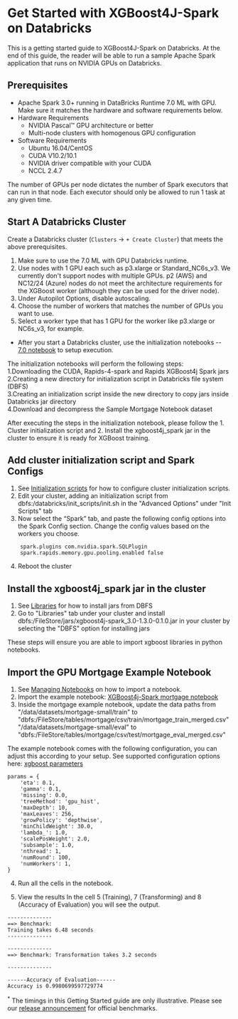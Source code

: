 Get Started with XGBoost4J-Spark on Databricks
======================================================
This is a getting started guide to XGBoost4J-Spark on Databricks. At the end of this guide, the reader will be able to run a sample Apache Spark application that runs on NVIDIA GPUs on Databricks.

Prerequisites
-------------
* Apache Spark 3.0+ running in DataBricks Runtime 7.0 ML with GPU.  Make sure it matches the hardware and software requirements below.
* Hardware Requirements
  * NVIDIA Pascal™ GPU architecture or better
  * Multi-node clusters with homogenous GPU configuration
* Software Requirements
  * Ubuntu 16.04/CentOS
  * CUDA V10.2/10.1
  * NVIDIA driver compatible with your CUDA
  * NCCL 2.4.7

The number of GPUs per node dictates the number of Spark executors that can run in that node. Each executor should only be allowed to run 1 task at any given time.

Start A Databricks Cluster
--------------------------
Create a Databricks cluster (`Clusters` -> `+ Create Cluster`) that meets the above prerequisites.
1. Make sure to use the 7.0 ML with GPU Databricks runtime.
2. Use nodes with 1 GPU each such as p3.xlarge or Standard\_NC6s\_v3. We currently don't support nodes with multiple GPUs.  p2 (AWS) and NC12/24 (Azure) nodes do not meet the architecture requirements for the XGBoost worker (although they can be used for the driver node).  
3. Under Autopilot Options, disable autoscaling.
4. Choose the number of workers that matches the number of GPUs you want to use.
5. Select a worker type that has 1 GPU for the worker like p3.xlarge or NC6s_v3, for example.


* After you start a Databricks cluster, use the initialization notebooks -- [7.0 notebook](/getting-started-guides/csp/databricks/init-notebook-for-rapids-spark-xgboost-on-databricks-gpu-7.0-ml.ipynb
) to setup execution.<br/>

The initialization notebooks will perform the following steps:<br/>
1.Downloading the CUDA, Rapids-4-spark and Rapids XGBoost4j Spark jars<br/>
2.Creating a new directory for initialization script in Databricks file system (DBFS)<br/>
3.Creating an initialization script inside the new directory to copy jars inside Databricks jar directory<br/>
4.Download and decompress the Sample Mortgage Notebook dataset<br/>

After executing the steps in the initialization notebook, please follow the 1. Cluster initialization script and 2. Install the xgboost4j_spark jar in the cluster to ensure it is ready for XGBoost training.

Add cluster initialization script and Spark Configs
---------------------------
1. See [Initialization scripts](https://docs.databricks.com/user-guide/clusters/init-scripts.html) for how to configure cluster initialization scripts.
2. Edit your cluster, adding an initialization script from dbfs:/databricks/init_scripts/init.sh in the "Advanced Options" under "Init Scripts" tab
3. Now select the “Spark” tab, and paste the following config options into the Spark Config section. Change the config values based on the workers you choose.

```
    spark.plugins com.nvidia.spark.SQLPlugin
    spark.rapids.memory.gpu.pooling.enabled false
```

4. Reboot the cluster


Install the xgboost4j_spark jar in the cluster
---------------------------
1. See [Libraries](https://docs.databricks.com/user-guide/libraries.html) for how to install jars from DBFS
2. Go to "Libraries" tab under your cluster and install dbfs:/FileStore/jars/xgboost4j-spark_3.0-1.3.0-0.1.0.jar in your cluster by selecting the "DBFS" option for installing jars

These steps will ensure you are able to import xgboost libraries in python notebooks.


Import the GPU Mortgage Example Notebook
---------------------------
1. See [Managing Notebooks](https://docs.databricks.com/user-guide/notebooks/notebook-manage.html) on how to import a notebook.
2. Import the example notebook: [XGBoost4j-Spark mortgage notebook](/examples/notebooks/python/mortgage-gpu.ipynb)
3. Inside the mortgage example notebook, update the data paths from 
"/data/datasets/mortgage-small/train" to "dbfs:/FileStore/tables/mortgage/csv/train/mortgage_train_merged.csv"
"/data/datasets/mortgage-small/eval" to "dbfs:/FileStore/tables/mortgage/csv/test/mortgage_eval_merged.csv"

The example notebook comes with the following configuration, you can adjust this according to your setup.
See supported configuration options here: [xgboost parameters](/examples/app-parameters/supported_xgboost_parameters_python.md)
```
params = { 
    'eta': 0.1,
    'gamma': 0.1,
    'missing': 0.0,
    'treeMethod': 'gpu_hist',
    'maxDepth': 10, 
    'maxLeaves': 256,
    'growPolicy': 'depthwise',
    'minChildWeight': 30.0,
    'lambda_': 1.0,
    'scalePosWeight': 2.0,
    'subsample': 1.0,
    'nthread': 1,
    'numRound': 100,
    'numWorkers': 1,
}

```

4. Run all the cells in the notebook.

5. View the results
In the cell 5 (Training), 7 (Transforming) and 8 (Accuracy of Evaluation) you will see the output.

```
--------------
==> Benchmark: 
Training takes 6.48 seconds
--------------

--------------
==> Benchmark: Transformation takes 3.2 seconds

--------------

------Accuracy of Evaluation------
Accuracy is 0.9980699597729774

```

<sup>*</sup> The timings in this Getting Started guide are only illustrative. Please see our [release announcement](https://medium.com/rapids-ai/nvidia-gpus-and-apache-spark-one-step-closer-2d99e37ac8fd) for official benchmarks.
